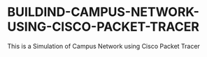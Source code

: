 # BUILDIND-CAMPUS-NETWORK-USING-CISCO-PACKET-TRACER
This is a Simulation of Campus Network using Cisco Packet Tracer
